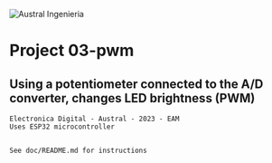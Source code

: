 ![Austral Ingenieria](https://encrypted-tbn0.gstatic.com/images?q=tbn%3AANd9GcQooGo7vQn4t9-6Bt46qZF-UY4_QFpYOeh7kVWzwpr_lbLr5wka)

#   Project 03-pwm

##  Using a potentiometer connected to the A/D converter, changes LED brightness (PWM)

    Electronica Digital - Austral - 2023 - EAM
    Uses ESP32 microcontroller


    See doc/README.md for instructions


